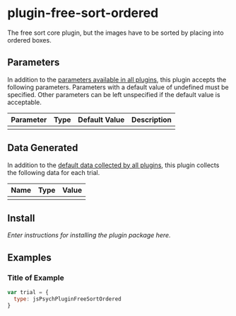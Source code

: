 # plugin-free-sort-ordered

The free sort core plugin, but the images have to be sorted by placing into ordered boxes.

## Parameters

In addition to the [parameters available in all plugins](https://www.jspsych.org/latest/overview/plugins#parameters-available-in-all-plugins), this plugin accepts the following parameters. Parameters with a default value of undefined must be specified. Other parameters can be left unspecified if the default value is acceptable.

| Parameter           | Type             | Default Value      | Description                              |
| ------------------- | ---------------- | ------------------ | ---------------------------------------- |
|                     |                  |                    |                                          |

## Data Generated

In addition to the [default data collected by all plugins](https://www.jspsych.org/latest/overview/plugins#data-collected-by-all-plugins), this plugin collects the following data for each trial.

| Name      | Type    | Value                                    |
| --------- | ------- | ---------------------------------------- |
|           |         |                                          |

## Install

*Enter instructions for installing the plugin package here.*

## Examples

### Title of Example

```javascript
var trial = {
  type: jsPsychPluginFreeSortOrdered
}
```
